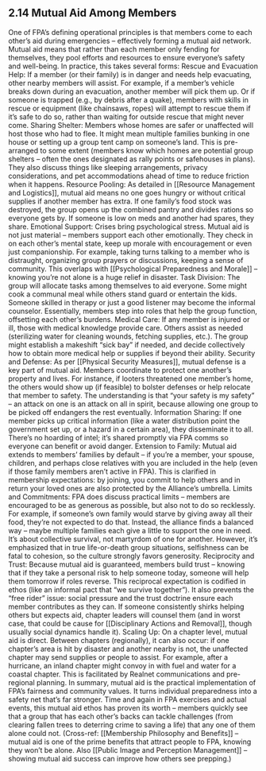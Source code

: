 ## 2.14 Mutual Aid Among Members

  

One of FPA’s defining operational principles is that members come to each other’s aid during emergencies – effectively forming a mutual aid network. Mutual aid means that rather than each member only fending for themselves, they pool efforts and resources to ensure everyone’s safety and well-being. In practice, this takes several forms: Rescue and Evacuation Help: If a member (or their family) is in danger and needs help evacuating, other nearby members will assist. For example, if a member’s vehicle breaks down during an evacuation, another member will pick them up. Or if someone is trapped (e.g., by debris after a quake), members with skills in rescue or equipment (like chainsaws, ropes) will attempt to rescue them if it’s safe to do so, rather than waiting for outside rescue that might never come. Sharing Shelter: Members whose homes are safer or unaffected will host those who had to flee. It might mean multiple families bunking in one house or setting up a group tent camp on someone’s land. This is pre-arranged to some extent (members know which homes are potential group shelters – often the ones designated as rally points or safehouses in plans). They also discuss things like sleeping arrangements, privacy considerations, and pet accommodations ahead of time to reduce friction when it happens. Resource Pooling: As detailed in [[Resource Management and Logistics]], mutual aid means no one goes hungry or without critical supplies if another member has extra. If one family’s food stock was destroyed, the group opens up the combined pantry and divides rations so everyone gets by. If someone is low on meds and another had spares, they share. Emotional Support: Crises bring psychological stress. Mutual aid is not just material – members support each other emotionally. They check in on each other’s mental state, keep up morale with encouragement or even just companionship. For example, taking turns talking to a member who is distraught, organizing group prayers or discussions, keeping a sense of community. This overlaps with [[Psychological Preparedness and Morale]] – knowing you’re not alone is a huge relief in disaster. Task Division: The group will allocate tasks among themselves to aid everyone. Some might cook a communal meal while others stand guard or entertain the kids. Someone skilled in therapy or just a good listener may become the informal counselor. Essentially, members step into roles that help the group function, offsetting each other’s burdens. Medical Care: If any member is injured or ill, those with medical knowledge provide care. Others assist as needed (sterilizing water for cleaning wounds, fetching supplies, etc.). The group might establish a makeshift “sick bay” if needed, and decide collectively how to obtain more medical help or supplies if beyond their ability. Security and Defense: As per [[Physical Security Measures]], mutual defense is a key part of mutual aid. Members coordinate to protect one another’s property and lives. For instance, if looters threatened one member’s home, the others would show up (if feasible) to bolster defenses or help relocate that member to safety. The understanding is that “your safety is my safety” – an attack on one is an attack on all in spirit, because allowing one group to be picked off endangers the rest eventually. Information Sharing: If one member picks up critical information (like a water distribution point the government set up, or a hazard in a certain area), they disseminate it to all. There’s no hoarding of intel; it’s shared promptly via FPA comms so everyone can benefit or avoid danger. Extension to Family: Mutual aid extends to members’ families by default – if you’re a member, your spouse, children, and perhaps close relatives with you are included in the help (even if those family members aren’t active in FPA). This is clarified in membership expectations: by joining, you commit to help others and in return your loved ones are also protected by the Alliance’s umbrella. Limits and Commitments: FPA does discuss practical limits – members are encouraged to be as generous as possible, but also not to do so recklessly. For example, if someone’s own family would starve by giving away all their food, they’re not expected to do that. Instead, the alliance finds a balanced way – maybe multiple families each give a little to support the one in need. It’s about collective survival, not martyrdom of one for another. However, it’s emphasized that in true life-or-death group situations, selfishness can be fatal to cohesion, so the culture strongly favors generosity. Reciprocity and Trust: Because mutual aid is guaranteed, members build trust – knowing that if they take a personal risk to help someone today, someone will help them tomorrow if roles reverse. This reciprocal expectation is codified in ethos (like an informal pact that “we survive together”). It also prevents the “free rider” issue: social pressure and the trust doctrine ensure each member contributes as they can. If someone consistently shirks helping others but expects aid, chapter leaders will counsel them (and in worst case, that could be cause for [[Disciplinary Actions and Removal]], though usually social dynamics handle it). Scaling Up: On a chapter level, mutual aid is direct. Between chapters (regionally), it can also occur: if one chapter’s area is hit by disaster and another nearby is not, the unaffected chapter may send supplies or people to assist. For example, after a hurricane, an inland chapter might convoy in with fuel and water for a coastal chapter. This is facilitated by Realnet communications and pre-regional planning. In summary, mutual aid is the practical implementation of FPA’s fairness and community values. It turns individual preparedness into a safety net that’s far stronger. Time and again in FPA exercises and actual events, this mutual aid ethos has proven its worth – members quickly see that a group that has each other’s backs can tackle challenges (from clearing fallen trees to deterring crime to saving a life) that any one of them alone could not. (Cross-ref: [[Membership Philosophy and Benefits]] – mutual aid is one of the prime benefits that attract people to FPA, knowing they won’t be alone. Also [[Public Image and Perception Management]] – showing mutual aid success can improve how others see prepping.)